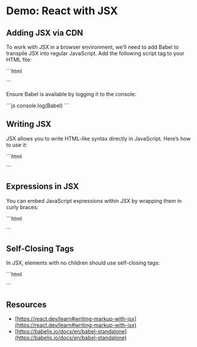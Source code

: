 # Demo: React with JSX

## Adding JSX via CDN

To work with JSX in a browser environment, we’ll need to add Babel to transpile JSX into regular JavaScript. Add the following script tag to your HTML file:

\```html
<script crossorigin src="https://unpkg.com/react@18/umd/react.development.js"></script>
<script crossorigin src="https://unpkg.com/react-dom@18/umd/react-dom.development.js"></script>
<script crossorigin src="https://unpkg.com/@babel/standalone/babel.min.js"></script>
\```

Ensure Babel is available by logging it to the console:

\```js
console.log(Babel)
\```

## Writing JSX

JSX allows you to write HTML-like syntax directly in JavaScript. Here’s how to use it:

\```html
<!-- Your DOM container -->
<div id="app"></div>

<!-- Script that uses JSX -->
<script type="text/babel">
  // Create a root on the selected DOM element
  const domContainer = document.querySelector('#app')
  const root = ReactDOM.createRoot(domContainer)

  // Define a component using JSX
  const Component = <div>Hello World with JSX!</div>

  // Render the component at the root
  root.render(Component)
</script>
\```

## Expressions in JSX

You can embed JavaScript expressions within JSX by wrapping them in curly braces:

\```html
<script type="text/babel">
  const name = 'React Student'

  const Component = <div>Hello, {name}!</div>

  root.render(Component)
</script>
\```

## Self-Closing Tags

In JSX, elements with no children should use self-closing tags:

\```html
<script type="text/babel">
  const Component = <img src="logo.png" alt="Logo" />

  root.render(Component)
</script>
\```

## Resources

* [https://react.dev/learn#writing-markup-with-jsx](https://react.dev/learn#writing-markup-with-jsx)
* [https://babeljs.io/docs/en/babel-standalone](https://babeljs.io/docs/en/babel-standalone)
